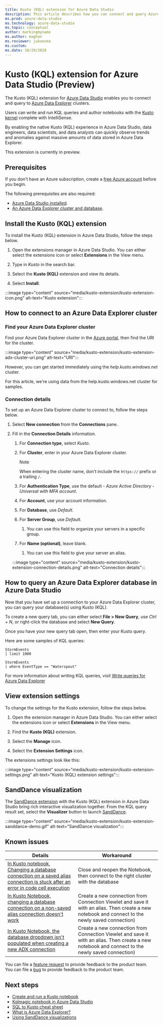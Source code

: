 ```yaml
---
title: Kusto (KQL) extension for Azure Data Studio
description: This article describes how you can connect and query Azure Data Explorer clusters with Azure Data Studio.
ms.prod: azure-data-studio
ms.technology: azure-data-studio
ms.topic: conceptual
author: markingmyname
ms.author: maghan
ms.reviewer: jukoesma
ms.custom: 
ms.date: 10/29/2020
---
```


# Kusto (KQL) extension for Azure Data Studio (Preview)

The Kusto (KQL) extension for [Azure Data Studio](../what-is-azure-data-studio.md) enables you to connect and query to [Azure Data Explorer](/azure/data-explorer/data-explorer-overview) clusters.

Users can write and run KQL queries and author notebooks with the [Kusto kernel](../notebooks/notebooks-kusto-kernel.md) complete with IntelliSense.

By enabling the native Kusto (KQL) experience in Azure Data Studio, data engineers, data scientists, and data analysts can quickly observe trends and anomalies against massive amounts of data stored in Azure Data Explorer.

This extension is currently in preview.

## Prerequisites

If you don't have an Azure subscription, create a [free Azure account](https://azure.microsoft.com/free/) before you begin.

The following prerequisites are also required:

- [Azure Data Studio installed](../download-azure-data-studio.md).
- [An Azure Data Explorer cluster and database](/azure/data-explorer/create-cluster-database-portal).

## Install the Kusto (KQL) extension

To install the Kusto (KQL) extension in Azure Data Studio, follow the steps below.

1. Open the extensions manager in Azure Data Studio. You can either select the extensions icon or select **Extensions** in the View menu.

2. Type in *Kusto* in the search bar.

3. Select the **Kusto (KQL)** extension and view its details.

4. Select **Install**.

:::image type="content" source="media/kusto-extension/kusto-extension-icon.png" alt-text="Kusto extension":::

## How to connect to an Azure Data Explorer cluster

### Find your Azure Data Explorer cluster

Find your Azure Data Explorer cluster in the [Azure portal](https://ms.portal.azure.com/#home), then find the URI for the cluster.

:::image type="content" source="media/kusto-extension/kusto-extension-adx-cluster-uri.png" alt-text="URI":::

However, you can get started immediately using the *help.kusto.windows.net* cluster.

For this article, we're using data from the help.kusto.windows.net cluster for samples.

### Connection details

To set up an Azure Data Explorer cluster to connect to, follow the steps below.

1. Select **New connection** from the **Connections** pane.

2. Fill in the **Connection Details** information.
    1. For **Connection type**, select *Kusto*.
    2. For **Cluster**, enter in your Azure Data Explorer cluster.

        > [!Note]
        > When entering the cluster name, don't include the `https://` prefix or a trailing `/`.

    3. For **Authentication Type**, use the default - *Azure Active Directory - Universal with MFA account*.
    4. For **Account**, use your account information.
    5. For **Database**, use *Default*.
    6. For **Server Group**, use *Default*.
        1. You can use this field to organize your servers in a specific group.
    7. For **Name (optional)**, leave blank.
        1. You can use this field to give your server an alias.

    :::image type="content" source="media/kusto-extension/kusto-extension-connection-details.png" alt-text="Connection details":::

## How to query an Azure Data Explorer database in Azure Data Studio

Now that you have set up a connection to your Azure Data Explorer cluster, you can query your database(s) using Kusto (KQL).

To create a new query tab, you can either select **File > New Query**, use *Ctrl + N*, or right-click the database and select **New Query**.

Once you have your new query tab open, then enter your Kusto query.

Here are some samples of KQL queries:

```kusto
StormEvents
| limit 1000
```

```kusto
StormEvents
| where EventType == "Waterspout"
```

For more information about writing KQL queries, visit [Write queries for Azure Data Explorer](/azure/data-explorer/write-queries#overview-of-the-query-language)

## View extension settings

To change the settings for the Kusto extension, follow the steps below.

1. Open the extension manager in Azure Data Studio. You can either select the extensions icon or select **Extensions** in the View menu.

2. Find the **Kusto (KQL)** extension.

3. Select the **Manage** icon.

4. Select the **Extension Settings** icon.

The extensions settings look like this:

:::image type="content" source="media/kusto-extension/kusto-extension-settings.png" alt-text="Kusto (KQL) extension settings":::

## SandDance visualization

The [SandDance extension](sanddance-extension.md) with the Kusto (KQL) extension in Azure Data Studio bring rich interactive visualization together. From the KQL query result set, select the **Visualizer** button to launch [SandDance](https://microsoft.github.io/SandDance/).

:::image type="content" source="media/kusto-extension/kusto-extension-sanddance-demo.gif" alt-text="SandDance visualization":::

## Known issues

| Details | Workaround |
|---------|------------|
| [In Kusto notebook, Changing a database connection on a saved alias connection is stuck after an error in code cell execution](https://github.com/microsoft/azuredatastudio/issues/12384) | Close and reopen the Notebook, then connect to the right cluster with the database |
| [In Kusto Notebook, changing a database connection on a non-saved alias connection doesn't work](https://github.com/microsoft/azuredatastudio/issues/12843) |Create a new connection from Connection Viewlet and save it with an alias. Then create a new notebook and connect to the newly saved connection) |
| [In Kusto Notebook, the database dropdown isn't populated when creating a new ADX connection](https://github.com/microsoft/azuredatastudio/issues/12666) | Create a new connection from Connection Viewlet and save it with an alias. Then create a new notebook and connect to the newly saved connection) |

You can file a [feature request](https://github.com/microsoft/azuredatastudio/issues/new?assignees=&labels=&template=feature_request.md&title=) to provide feedback to the product team.  
You can file a [bug](https://github.com/microsoft/azuredatastudio/issues/new?assignees=&labels=&template=bug_report.md&title=) to provide feedback to the product team.

## Next steps

- [Create and run a Kusto notebook](../notebooks/notebooks-kusto-kernel.md)
- [Kqlmagic notebook in Azure Data Studio](../notebooks/notebooks-kqlmagic.md)
- [SQL to Kusto cheat sheet](/azure/data-explorer/kusto/query/sqlcheatsheet)
- [What is Azure Data Explorer?](/azure/data-explorer/data-explorer-overview)
- [Using SandDance visualizations](https://microsoft.github.io/SandDance/)
